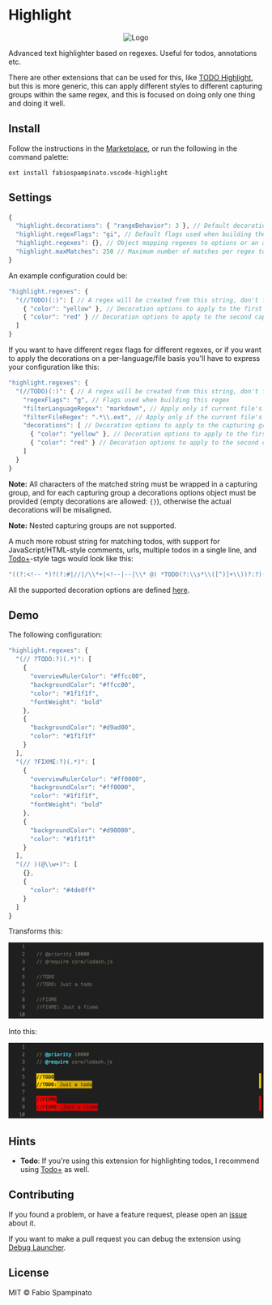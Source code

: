 # Highlight

<p align="center">
	<img src="https://raw.githubusercontent.com/fabiospampinato/vscode-highlight/master/resources/logo.png" width="128" alt="Logo">
</p>

Advanced text highlighter based on regexes. Useful for todos, annotations etc.

There are other extensions that can be used for this, like [TODO Highlight](https://marketplace.visualstudio.com/items?itemName=wayou.vscode-todo-highlight), but this is more generic, this can apply different styles to different capturing groups within the same regex, and this is focused on doing only one thing and doing it well.

## Install

Follow the instructions in the [Marketplace](https://marketplace.visualstudio.com/items?itemName=fabiospampinato.vscode-highlight), or run the following in the command palette:

```shell
ext install fabiospampinato.vscode-highlight
```

## Settings

```js
{
  "highlight.decorations": { "rangeBehavior": 3 }, // Default decorations from which all others inherit from
  "highlight.regexFlags": "gi", // Default flags used when building the regexes
  "highlight.regexes": {}, // Object mapping regexes to options or an array of decorations to apply to the capturing groups
  "highlight.maxMatches": 250 // Maximum number of matches per regex to decorate
}
```

An example configuration could be:

```js
"highlight.regexes": {
  "(//TODO)(:)": [ // A regex will be created from this string, don't forget to double escape it
    { "color": "yellow" }, // Decoration options to apply to the first capturing group, in this case "//TODO"
    { "color": "red" } // Decoration options to apply to the second capturing group, in this case ":"
  ]
}
```

If you want to have different regex flags for different regexes, or if you want to apply the decorations on a per-language/file basis you'll have to express your configuration like this:

```js
"highlight.regexes": {
  "(//TODO)(:)": { // A regex will be created from this string, don't forget to double escape it
    "regexFlags": "g", // Flags used when building this regex
    "filterLanguageRegex": "markdown", // Apply only if current file's language matches this regex. Requires double escaping
    "filterFileRegex": ".*\\.ext", // Apply only if the current file's path matches this regex. Requires double escaping
    "decorations": [ // Decoration options to apply to the capturing groups
      { "color": "yellow" }, // Decoration options to apply to the first capturing group, in this case "//TODO"
      { "color": "red" } // Decoration options to apply to the second capturing group, in this case ":"
    ]
  }
}
```

**Note:** All characters of the matched string must be wrapped in a capturing group, and for each capturing group a decorations options object must be provided (empty decorations are allowed: `{}`), otherwise the actual decorations will be misaligned.

**Note:** Nested capturing groups are not supported.

A much more robust string for matching todos, with support for JavaScript/HTML-style comments, urls, multiple todos in a single line, and [Todo+](https://marketplace.visualstudio.com/items?itemName=fabiospampinato.vscode-todo-plus)-style tags would look like this:

```js
"((?:<!-- *)?(?:#|//|/\\*+|<!--|--|\\* @) *TODO(?:\\s*\\([^)]+\\))?:?)((?!\\w)(?: *-->| *\\*/|(?= *(?:[^:]//|/\\*+|<!--|@|--))|(?: +[^\\n@]*?)(?= *(?:[^:]//|/\\*+|<!--|@|--(?!>)))|(?: +[^@\\n]+)?))"
```

All the supported decoration options are defined [here](https://code.visualstudio.com/docs/extensionAPI/vscode-api#DecorationRenderOptions).

## Demo

The following configuration:

```js
"highlight.regexes": {
  "(// ?TODO:?)(.*)": [
    {
      "overviewRulerColor": "#ffcc00",
      "backgroundColor": "#ffcc00",
      "color": "#1f1f1f",
      "fontWeight": "bold"
    },
    {
      "backgroundColor": "#d9ad00",
      "color": "#1f1f1f"
    }
  ],
  "(// ?FIXME:?)(.*)": [
    {
      "overviewRulerColor": "#ff0000",
      "backgroundColor": "#ff0000",
      "color": "#1f1f1f",
      "fontWeight": "bold"
    },
    {
      "backgroundColor": "#d90000",
      "color": "#1f1f1f"
    }
  ],
  "(// )(@\\w+)": [
    {},
    {
      "color": "#4de0ff"
    }
  ]
}
```

Transforms this:

![Before](resources/demo/before.png)

Into this:

![After](resources/demo/after.png)

## Hints

- **Todo**: If you're using this extension for highlighting todos, I recommend using [Todo+](https://marketplace.visualstudio.com/items?itemName=fabiospampinato.vscode-todo-plus) as well.

## Contributing

If you found a problem, or have a feature request, please open an [issue](https://github.com/fabiospampinato/vscode-highlight/issues) about it.

If you want to make a pull request you can debug the extension using [Debug Launcher](https://marketplace.visualstudio.com/items?itemName=fabiospampinato.vscode-debug-launcher).

## License

MIT © Fabio Spampinato
